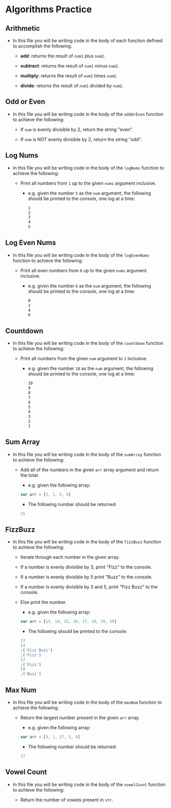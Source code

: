 # Algorithms Practice

## Arithmetic

- In this file you will be writing code in the body of each function defined to accomplish the following:

  - **add**: returns the result of `num1` plus `num2`.

  - **subtract**: returns the result of `num1` minus `num2`.

  - **multiply**: returns the result of `num1` times `num2`.

  - **divide**: returns the result of `num1` divided by `num2`.

## Odd or Even

- In this file you will be writing code in the body of the `oddOrEven` function to achieve the following:

  - If `num` is evenly divisible by 2, return the string "even".

  - If `num` is NOT evenly divisible by 2, return the string "odd".

## Log Nums

- In this file you will be writing code in the body of the `logNums` function to achieve the following:

  - Print all numbers from `1` up to the given `nums` argument inclusive.

    - e.g. given the number `5` as the `num` argument, the following should be printed to the console, one log at a time:

      ```bash
      1
      2
      3
      4
      5
      ```

## Log Even Nums

- In this file you will be writing code in the body of the `logEvenNums` function to achieve the following:

  - Print all even numbers from `0` up to the given `nums` argument inclusive.

    - e.g. given the number `6` as the `num` argument, the following should be printed to the console, one log at a time:

      ```bash
      0
      2
      4
      6
      ```

## Countdown

- In this file you will be writing code in the body of the `countdown` function to achieve the following:

  - Print all numbers from the given `num` argument to `1` inclusive.

    - e.g. given the number `10` as the `num` argument, the following should be printed to the console, one log at a time:

      ```bash
      10
      9
      8
      7
      6
      5
      4
      3
      2
      1
      ```

## Sum Array

- In this file you will be writing code in the body of the `sumArray` function to achieve the following:

  - Add all of the numbers in the given `arr` array argument and return the total.

    - e.g. given the following array:

    ```js
    var arr = [3, 1, 5, 6]
    ```

    - The following number should be returned:

    ```js
    15
    ```

## FizzBuzz

- In this file you will be writing code in the body of the `fizzBuzz` function to achieve the following:

  - Iterate through each number in the given array.

  - If a number is evenly divisible by 3, print "Fizz" to the console.

  - If a number is evenly divisible by 5 print "Buzz" to the console.

  - If a number is evenly divisible by 3 and 5, print "Fizz Buzz" to the console.

  - Else print the number.

    - e.g. given the following array:

    ```js
    var arr = [13, 14, 15, 16, 17, 18, 19, 20]
    ```

    - The following should be printed to the console:

    ```js
    13
    14
    ;('Fizz Buzz')
    ;('Fizz')
    17
    ;('Fizz')
    19
    ;('Buzz')
    ```

## Max Num

- In this file you will be writing code in the body of the `maxNum` function to achieve the following:

  - Return the largest number present in the given `arr` array.

    - e.g. given the following array:

    ```js
    var arr = [3, 1, 17, 5, 6]
    ```

    - The following number should be returned:

    ```js
    17
    ```

## Vowel Count

- In this file you will be writing code in the body of the `vowelCount` function to achieve the following:

  - Return the number of vowels present in `str`.
